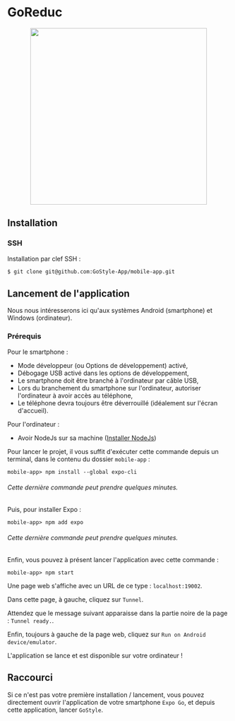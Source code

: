 # GoReduc
<div style="text-align:center"><img src="http://deuxiemesoi.com/ressources/img/GoReduc.png" width="400" alt=""/></div>

## Installation

### SSH

Installation par clef SSH :

```bash
$ git clone git@github.com:GoStyle-App/mobile-app.git
```

## Lancement de l'application

Nous nous intéresserons ici qu'aux systèmes Android (smartphone) et Windows (ordinateur).

### Prérequis
Pour le smartphone :
- Mode développeur (ou Options de développement) activé,
- Débogage USB activé dans les options de développement,
- Le smartphone doit être branché à l'ordinateur par câble USB,
- Lors du branchement du smartphone sur l'ordinateur, autoriser l'ordinateur à avoir accès au téléphone,
- Le téléphone devra toujours être déverrouillé (idéalement sur l'écran d'accueil).

Pour l'ordinateur :
- Avoir NodeJs sur sa machine ([Installer NodeJs](https://nodejs.org/fr/download/))

Pour lancer le projet, il vous suffit d'exécuter cette commande depuis un terminal,
dans le contenu du dossier `mobile-app` :

```
mobile-app> npm install --global expo-cli
```

###### Cette dernière commande peut prendre quelques minutes.

Puis, pour installer Expo :

```
mobile-app> npm add expo
```

###### Cette dernière commande peut prendre quelques minutes.

Enfin, vous pouvez à présent lancer l'application avec cette commande :

```
mobile-app> npm start
```

Une page web s'affiche avec un URL de ce type : `localhost:19002`.

Dans cette page, à gauche, cliquez sur `Tunnel`.

Attendez que le message suivant apparaisse dans la partie noire de la page : `Tunnel ready.`.

Enfin, toujours à gauche de la page web, cliquez sur `Run on Android device/emulator`.

L'application se lance et est disponible sur votre ordinateur !

## Raccourci

Si ce n'est pas votre première installation / lancement,
vous pouvez directement ouvrir l'application de votre smartphone `Expo Go`, et depuis cette application, lancer `GoStyle`.
